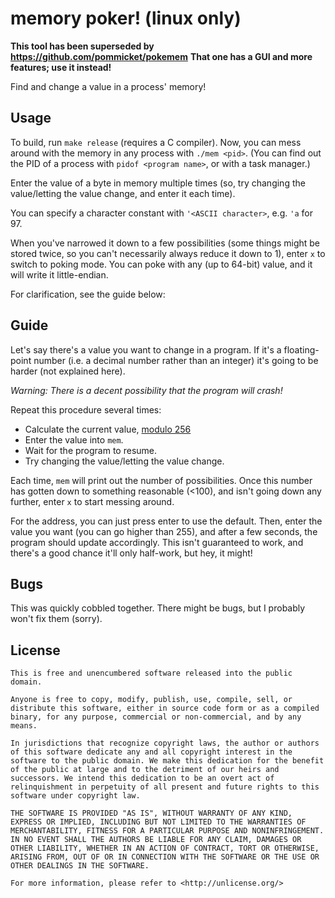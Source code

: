 # memory poker! (linux only)

**This tool has been superseded by https://github.com/pommicket/pokemem**
**That one has a GUI and more features; use it instead!**

Find and change a value in a process' memory!

## Usage

To build, run `make release` (requires a C compiler).
Now, you can mess around with the memory in any process
with `./mem <pid>`. (You can find out the PID of a process
with `pidof <program name>`, or with a task manager.)

Enter the value of a byte in memory multiple times
(so, try changing the value/letting the value change,
and enter it each time).

You can specify a character constant with `'<ASCII character>`, e.g.
`'a` for 97.

When you've narrowed it down to a few possibilities
(some things might be stored twice, so you can't necessarily
always reduce it down to 1), enter `x` to switch to poking mode.
You can poke with any (up to 64-bit) value, and it will
write it little-endian.

For clarification, see the guide below:

## Guide

Let's say there's a value you want to change in a program.
If it's a floating-point number (i.e. a
decimal number rather than an integer)
it's going to be harder (not explained here).

*Warning: There is a decent possibility that the program will crash!*

Repeat this procedure several times:
- Calculate the current value, [modulo 256](https://www.google.com/search?q=1329+mod+256)
- Enter the value into `mem`.
- Wait for the program to resume.
- Try changing the value/letting the value change.

Each time, `mem` will print out the number of possibilities. Once this
number has gotten down to something reasonable (<100), and isn't going
down any further, enter `x` to start messing around.

For the address, you can just press enter to use the default.
Then, enter the value you want (you can go higher than 255),
and after a few seconds, the program should update
accordingly.
This isn't guaranteed to work, and there's a good chance it'll only
half-work, but hey, it might!

## Bugs

This was quickly cobbled together. There might be
bugs, but I probably won't fix them (sorry).

## License

```
This is free and unencumbered software released into the public domain.

Anyone is free to copy, modify, publish, use, compile, sell, or
distribute this software, either in source code form or as a compiled
binary, for any purpose, commercial or non-commercial, and by any
means.

In jurisdictions that recognize copyright laws, the author or authors
of this software dedicate any and all copyright interest in the
software to the public domain. We make this dedication for the benefit
of the public at large and to the detriment of our heirs and
successors. We intend this dedication to be an overt act of
relinquishment in perpetuity of all present and future rights to this
software under copyright law.

THE SOFTWARE IS PROVIDED "AS IS", WITHOUT WARRANTY OF ANY KIND,
EXPRESS OR IMPLIED, INCLUDING BUT NOT LIMITED TO THE WARRANTIES OF
MERCHANTABILITY, FITNESS FOR A PARTICULAR PURPOSE AND NONINFRINGEMENT.
IN NO EVENT SHALL THE AUTHORS BE LIABLE FOR ANY CLAIM, DAMAGES OR
OTHER LIABILITY, WHETHER IN AN ACTION OF CONTRACT, TORT OR OTHERWISE,
ARISING FROM, OUT OF OR IN CONNECTION WITH THE SOFTWARE OR THE USE OR
OTHER DEALINGS IN THE SOFTWARE.

For more information, please refer to <http://unlicense.org/>
```
